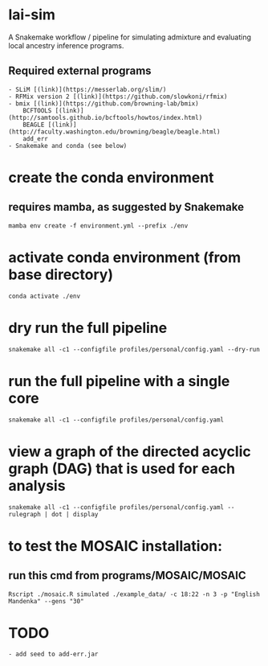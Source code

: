 # lai-sim
A Snakemake workflow / pipeline for simulating admixture and evaluating local ancestry inference programs.

## Required external programs
	- SLiM [(link)](https://messerlab.org/slim/)
	- RFMix version 2 [(link)](https://github.com/slowkoni/rfmix)
	- bmix [(link)](https://github.com/browning-lab/bmix)
		BCFTOOLS [(link)](http://samtools.github.io/bcftools/howtos/index.html)
		BEAGLE [(link)](http://faculty.washington.edu/browning/beagle/beagle.html)
		add_err 
	- Snakemake and conda (see below)

# create the conda environment
## requires mamba, as suggested by Snakemake
`mamba env create -f environment.yml --prefix ./env`

# activate conda environment (from base directory)
`conda activate ./env`

# dry run the full pipeline
`snakemake all -c1 --configfile profiles/personal/config.yaml --dry-run`

# run the full pipeline with a single core
`snakemake all -c1 --configfile profiles/personal/config.yaml`

# view a graph of the directed acyclic graph (DAG) that is used for each analysis
`snakemake all -c1 --configfile profiles/personal/config.yaml --rulegraph | dot | display`

<!--- # patch MOSAIC to allow random number seeds
## needs to be run each time a new env is made
## patches the R code, allowing the passing of a random seed to the mosaic executable
`snakemake --cores 1 --force install_mosaic` --->

# to test the MOSAIC installation:
## run this cmd from programs/MOSAIC/MOSAIC
`Rscript ./mosaic.R simulated ./example_data/ -c 18:22 -n 3 -p "English Mandenka" --gens "30"`

# TODO
	- add seed to add-err.jar
